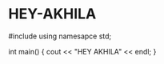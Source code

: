 # HEY-AKHILA
#include <iostream>
using namesapce std;

int main() {
cout << "HEY AKHILA" << endl;
}
